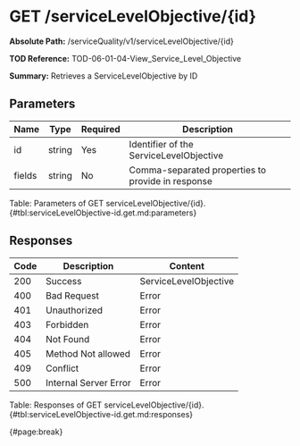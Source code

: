 <!--
    ATTENTION: This file was generated via gradle!
               Do NOT manually edit this file! Any such changes will be overwritten!
-->

# GET /serviceLevelObjective/{id}

**Absolute Path:** /serviceQuality/v1/serviceLevelObjective/{id}

**TOD Reference:** TOD-06-01-04-View_Service_Level_Objective

**Summary:** Retrieves a ServiceLevelObjective by ID

## Parameters

| Name | Type | Required | Description |
| ------ | ------ | --- | ------------ |
| id | string | Yes | Identifier of the ServiceLevelObjective |
| fields | string | No | Comma-separated properties to provide in response |

Table: Parameters of GET serviceLevelObjective/{id}. {#tbl:serviceLevelObjective-id.get.md:parameters}

## Responses

| Code | Description | Content |
|------|-------------|---------|
| 200 | Success | ServiceLevelObjective |
| 400 | Bad Request | Error |
| 401 | Unauthorized | Error |
| 403 | Forbidden | Error |
| 404 | Not Found | Error |
| 405 | Method Not allowed | Error |
| 409 | Conflict | Error |
| 500 | Internal Server Error | Error |

Table: Responses of GET serviceLevelObjective/{id}. {#tbl:serviceLevelObjective-id.get.md:responses}

{#page:break}
